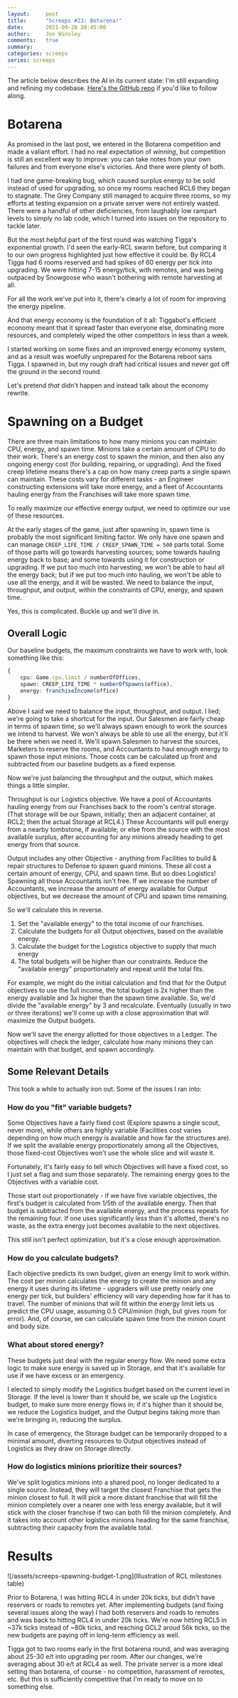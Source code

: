 ```yaml
---
layout:     post
title:      "Screeps #23: Botarena!"
date:       2021-09-28 20:45:00
author:     Jon Winsley
comments:   true
summary:    
categories: screeps
series: screeps
---
```


The article below describes the AI in its current state: I'm still expanding and refining my codebase. [Here's the GitHub repo](https://github.com/glitchassassin/screeps) if you'd like to follow along.

# Botarena

As promised in the last post, we entered in the Botarena competition and made a valiant effort. I had no real expectation of *winning*, but competition is still an excellent way to improve: you can take notes from your own failures and from everyone else's victories. And there were plenty of both.

I had one game-breaking bug, which caused surplus energy to be sold instead of used for upgrading, so once my rooms reached RCL6 they began to stagnate. The Grey Company still managed to acquire three rooms, so my efforts at testing expansion on a private server were not entirely wasted. There were a handful of other deficiencies, from laughably low rampart levels to simply no lab code, which I turned into issues on the repository to tackle later.

But the most helpful part of the first round was watching Tigga's exponential growth. I'd seen the early-RCL swarm before, but comparing it to our own progress highlighted just how effective it could be. By RCL4 Tigga had 6 rooms reserved and had spikes of 60 energy per tick into upgrading. We were hitting 7-15 energy/tick, with remotes, and was being outpaced by Snowgoose who wasn't bothering with remote harvesting at all.

For all the work we've put into it, there's clearly a lot of room for improving the energy pipeline.

And that energy economy is the foundation of it all: Tiggabot's efficient economy meant that it spread faster than everyone else, dominating more resources, and completely wiped the other competitors in less than a week.

I started working on some fixes and an improved energy economy system, and as a result was woefully unprepared for the Botarena reboot sans Tigga. I spawned in, but my rough draft had critical issues and never got off the ground in the second round. 

Let's pretend *that* didn't happen and instead talk about the economy rewrite.

# Spawning on a Budget

There are three main limitations to how many minions you can maintain: CPU, energy, and spawn time. Minions take a certain amount of CPU to do their work. There's an energy cost to spawn the minion, and then also any ongoing energy cost (for building, repairing, or upgrading). And the fixed creep lifetime means there's a cap on how many creep parts a single spawn can maintain. These costs vary for different tasks - an Engineer constructing extensions will take more energy, and a fleet of Accountants hauling energy from the Franchises will take more spawn time.

To really maximize our effective energy output, we need to optimize our use of these resources.

At the early stages of the game, just after spawning in, spawn time is probably the most significant limiting factor. We only have one spawn and can manage `CREEP_LIFE_TIME / CREEP_SPAWN_TIME = 500` parts total. Some of those parts will go towards harvesting sources; some towards hauling energy back to base; and some towards using it for construction or upgrading. If we put too much into harvesting, we won't be able to haul all the energy back; but if we put too much into hauling, we won't be able to use all the energy, and it will be wasted. We need to balance the input, throughput, and output, within the constraints of CPU, energy, and spawn time.

Yes, this is complicated. Buckle up and we'll dive in.

## Overall Logic

Our baseline budgets, the maximum constraints we have to work with, look something like this:

```typescript
{
    cpu: Game.cpu.limit / numberOfOffices,
    spawn: CREEP_LIFE_TIME * numberOfSpawns(office),
    energy: franchiseIncome(office)
}
```

Above I said we need to balance the input, throughput, and output. I lied; we're going to take a shortcut for the input. Our Salesmen are fairly cheap in terms of spawn time, so we'll always spawn enough to work the sources we intend to harvest. We won't always be able to use all the energy, but it'll be there when we need it. We'll spawn Salesmen to harvest the sources, Marketers to reserve the rooms, and Accountants to haul enough energy to spawn those input minions. Those costs can be calculated up front and subtracted from our baseline budgets as a fixed expense.

Now we're just balancing the throughput and the output, which makes things a little simpler.

Throughput is our Logistics objective. We have a pool of Accountants hauling energy from our Franchises back to the room's central storage. (That storage will be our Spawn, initially; then an adjacent container, at RCL2; then the actual Storage at RCL4.) These Accountants will pull energy from a nearby tombstone, if available; or else from the source with the most available surplus, after accounting for any minions already heading to get energy from that source.

Output includes any other Objective - anything from Facilities to build & repair structures to Defense to spawn guard minions. These all cost a certain amount of energy, CPU, and spawn time. But so does Logistics! Spawning all those Accountants isn't free. If we increase the number of Accountants, we increase the amount of energy available for Output objectives, but we decrease the amount of CPU and spawn time remaining.

So we'll calculate this in reverse.

1. Set the "available energy" to the total income of our franchises.
1. Calculate the budgets for all Output objectives, based on the available energy.
1. Calculate the budget for the Logistics objective to supply that much energy
1. The total budgets will be higher than our constraints. Reduce the "available energy" proportionately and repeat until the total fits.

For example, we might do the initial calculation and find that for the Output objectives to use the full income, the total budget is 2x higher than the energy available and 3x higher than the spawn time available. So, we'd divide the "available energy" by 3 and recalculate. Eventually (usually in two or three iterations) we'll come up with a close approximation that will maximize the Output budgets.

Now we'll save the energy allotted for those objectives in a Ledger. The objectives will check the ledger, calculate how many minions they can maintain with that budget, and spawn accordingly.

## Some Relevant Details

This took a while to actually iron out. Some of the issues I ran into:

### How do you "fit" variable budgets?

Some Objectives have a fairly fixed cost (Explore spawns a single scout, never more), while others are highly variable (Facilities cost varies depending on how much energy is available and how far the structures are). If we split the available energy proportionately among all the Objectives, those fixed-cost Objectives won't use the whole slice and will waste it.

Fortunately, it's fairly easy to tell which Objectives will have a fixed cost, so I just set a flag and sum those separately. The remaining energy goes to the Objectives with a variable cost.

Those start out proportionately - if we have five variable objectives, the first's budget is calculated from 1/5th of the available energy. Then that budget is subtracted from the available energy, and the process repeats for the remaining four. If one uses significantly less than it's allotted, there's no waste, as the extra energy just becomes available to the next objectives.

This still isn't perfect optimization, but it's a close enough approximation.

### How do you calculate budgets?

Each objective predicts its own budget, given an energy limit to work within. The cost per minion calculates the energy to create the minion and any energy it uses during its lifetime - upgraders will use pretty nearly one energy per tick, but builders' efficiency will vary depending how far it has to travel. The number of minions that will fit within the energy limit lets us predict the CPU usage, assuming 0.5 CPU/minion (high, but gives room for error). And, of course, we can calculate spawn time from the minion count and body size.

### What about stored energy?

These budgets just deal with the regular energy flow. We need some extra logic to make sure energy is saved up in Storage, and that it's available for use if we have excess or an emergency.

I elected to simply modify the Logistics budget based on the current level in Storage. If the level is lower than it should be, we scale up the Logistics budget, to make sure more energy flows in; if it's higher than it should be, we reduce the Logistics budget, and the Output begins taking more than we're bringing in, reducing the surplus.

In case of emergency, the Storage budget can be temporarily dropped to a minimal amount, diverting resources to Output objectives instead of Logistics as they draw on Storage directly.

### How do logistics minions prioritize their sources?

We've split logistics minions into a shared pool, no longer dedicated to a single source. Instead, they will target the closest Franchise that gets the minion closest to full. It will pick a more distant franchise that will fill the minion completely over a nearer one with less energy available, but it will stick with the closer franchise if two can both fill the minion completely. And it takes into account other logistics minions heading for the same franchise, subtracting their capacity from the available total.

# Results

![/assets/screeps-spawning-budget-1.png](Illustration of RCL milestones table)

Prior to Botarena, I was hitting RCL4 in under 20k ticks, but didn't have reservers or roads to remotes yet. After implementing budgets (and fixing several issues along the way) I had both reservers and roads to remotes and was back to hitting RCL4 in under 20k ticks. We're now hitting RCL5 in ~37k ticks instead of ~80k ticks, and reaching GCL2 aroud 56k ticks, so the new budgets are paying off in long-term efficiency as well.

Tigga got to two rooms early in the first botarena round, and was averaging about 25-30 e/t into upgrading per room. After our changes, we're averaging about 30 e/t at RCL4 as well. The private server is a more ideal setting than botarena, of course - no competition, harassment of remotes, etc. But this is sufficiently competitive that I'm ready to move on to something else.